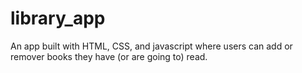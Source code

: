 # library_app
An app built with HTML, CSS, and javascript where users can add or remover books they have (or are going to) read. 
